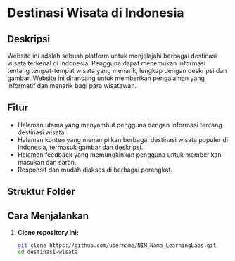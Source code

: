 # Destinasi Wisata di Indonesia

## Deskripsi
Website ini adalah sebuah platform untuk menjelajahi berbagai destinasi wisata terkenal di Indonesia. Pengguna dapat menemukan informasi tentang tempat-tempat wisata yang menarik, lengkap dengan deskripsi dan gambar. Website ini dirancang untuk memberikan pengalaman yang informatif dan menarik bagi para wisatawan.

## Fitur
- Halaman utama yang menyambut pengguna dengan informasi tentang destinasi wisata.
- Halaman konten yang menampilkan berbagai destinasi wisata populer di Indonesia, termasuk gambar dan deskripsi.
- Halaman feedback yang memungkinkan pengguna untuk memberikan masukan dan saran.
- Responsif dan mudah diakses di berbagai perangkat.

## Struktur Folder

## Cara Menjalankan
1. **Clone repository ini:**
   ```bash
   git clone https://github.com/username/NIM_Nama_LearningLabs.git
   cd destinasi-wisata
